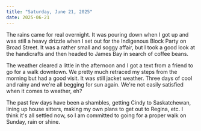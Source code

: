 ```yaml
---
title: "Saturday, June 21, 2025"
date: 2025-06-21
---
```


The rains came for real overnight.  It was pouring down when I got up and was still a heavy drizzle when I set out for the Indigenous Block Party on Broad Street.  It was a rather small and soggy affair, but I took a good look at the handicrafts and then headed to James Bay in search of coffee beans.

The weather cleared a little in the afternoon and I got a text from a friend to go for a walk downtown.  We pretty much retraced my steps from the morning but had a good visit.  It was still jacket weather.  Three days of cool and rainy and we're all begging for sun again.  We're not easily satisfied when it comes to weather, eh?

The past few days have been a shambles, getting Cindy to Saskatchewan, lining up house sitters, making my own plans to get out to Regina, etc.  I think it's all settled now, so I am committed to going for a proper walk on Sunday, rain or shine.
